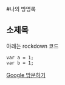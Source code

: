 #나의 방명록

소제목
------

아래는 rockdown 코드

```
var a = 1;
var b = 1;

```

[Google 방문하기](https://www.google.co.kr/)